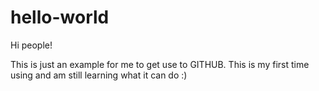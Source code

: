 # hello-world

Hi people!

This is just an example for me to get use to GITHUB.
This is my first time using and am still learning what it can do :)
